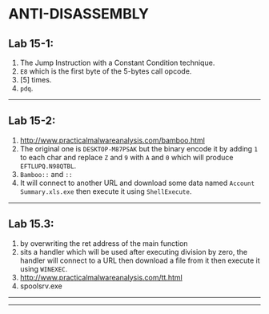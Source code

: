 # ANTI-DISASSEMBLY

## Lab 15-1:

1. The Jump Instruction with a Constant Condition technique.
2. `E8` which is the first byte of the 5-bytes call opcode.
3. [5] times.
4. `pdq`.
___

## Lab 15-2:

1. http://www.practicalmalwareanalysis.com/bamboo.html
2. The original one is `DESKTOP-M87PSAK` but the binary encode it by adding `1` to each char and replace `Z` and `9` with `A` and `0` which will produce `EFTLUPQ.N98QTBL`.
3. `Bamboo::` and `::`
4. It will connect to another URL and download some data named `Account Summary.xls.exe` then execute it using `ShellExecute`.
___

## Lab 15.3:
1. by overwriting the ret address of the main function
2. sits a handler which will be used after executing division by zero, the handler will connect to a URL then download a file from it then execute it using `WINEXEC`.
3. http://www.practicalmalwareanalysis.com/tt.html
4. spoolsrv.exe
___
___